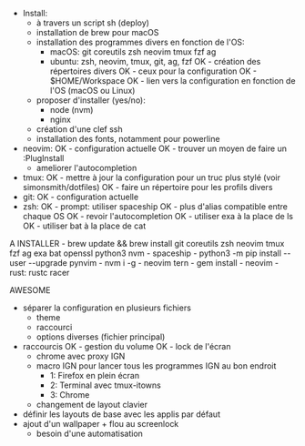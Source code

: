 - Install:
    - à travers un script sh (deploy)
    - installation de brew pour macOS
    - installation des programmes divers en fonction de l'OS:
        - macOS: git coreutils zsh neovim tmux fzf ag
        - ubuntu: zsh, neovim, tmux, git, ag, fzf
    OK - création des répertoires divers
        OK - ceux pour la configuration
        OK - $HOME/Workspace
    OK - lien vers la configuration en fonction de l'OS (macOS ou Linux)
    - proposer d'installer (yes/no):
        - node (nvm)
        - nginx
    - création d'une clef ssh
    - installation des fonts, notamment pour powerline
- neovim:
    OK - configuration actuelle
    OK - trouver un moyen de faire un :PlugInstall
    - ameliorer l'autocompletion
- tmux:
    OK - mettre à jour la configuration pour un truc plus stylé (voir simonsmith/dotfiles)
    OK - faire un répertoire pour les profils divers
- git:
    OK - configuration actuelle
- zsh:
    OK - prompt: utiliser spaceship
    OK - plus d'alias compatible entre chaque OS
    OK - revoir l'autocompletion
    OK - utiliser exa à la place de ls
    OK - utiliser bat à la place de cat

A INSTALLER
    - brew update && brew install git coreutils zsh neovim tmux fzf ag exa bat
      openssl python3 nvm
    - spaceship
    - python3 -m pip install --user --upgrade pynvim
    - nvm i -g
        - neovim tern
    - gem install
        - neovim
    - rust: rustc racer

AWESOME
- séparer la configuration en plusieurs fichiers
    - theme
    - raccourci
    - options diverses (fichier principal)
- raccourcis
    OK - gestion du volume
    OK - lock de l'écran
    - chrome avec proxy IGN
    - macro IGN pour lancer tous les programmes IGN au bon endroit
        - 1: Firefox en plein écran
        - 2: Terminal avec tmux-itowns
        - 3: Chrome
    - changement de layout clavier
- définir les layouts de base avec les applis par défaut
- ajout d'un wallpaper + flou au screenlock
    - besoin d'une automatisation
